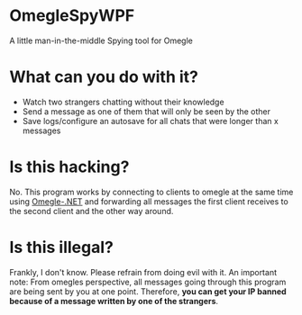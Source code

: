 # OmegleSpyWPF
A little man-in-the-middle Spying tool for Omegle
# What can you do with it?
- Watch two strangers chatting without their knowledge
- Send a message as one of them that will only be seen by the other
- Save logs/configure an autosave for all chats that were longer than x messages
# Is this hacking?
No. This program works by connecting to clients to omegle at the same time using [Omegle-.NET](https://github.com/jeanluc162/Omegle-.NET) and forwarding all messages the first client receives to the second client and the other way around.
# Is this illegal?
Frankly, I don't know. Please refrain from doing evil with it. An important note: From omegles perspective, all messages going through this program are being sent by you at one point. Therefore, **you can get your IP banned because of a message written by one of the strangers**.
